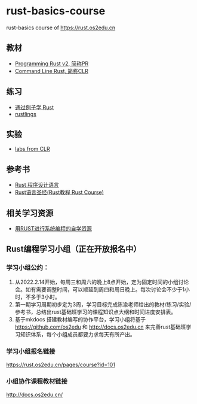 # rust-basics-course
rust-basics course of https://rust.os2edu.cn

## 教材
- [Programming Rust v2, 简称PR](https://www.oreilly.com/library/view/programming-rust-2nd/9781492052586/)
- [Command Line Rust, 简称CLR](https://gitee.com/chyyuu/command-line-rust)

## 练习
- [通过例子学 Rust](https://rust-by-example.budshome.com/)
- [rustlings](https://github.com/rust-lang/rustlings)
 
## 实验
- [labs from CLR](https://github.com/kyclark/command-line-rust)

## 参考书
- [Rust 程序设计语言](https://kaisery.github.io/trpl-zh-cn/)
- [Rust语言圣经(Rust教程 Rust Course)](https://course.rs/)
 
## 相关学习资源
- [用RUST进行系统编程的自学资源](https://github.com/rcore-os/rCore/wiki/study-resource-of-system-programming-in-RUST)

## Rust编程学习小组（正在开放报名中）
### 学习小组公约：
1. 从2022.2.14开始，每周三和周六的晚上8点开始，定为固定时间的小组讨论会。如有需要调整时间，可以顺延到周四和周日晚上。每次讨论会不少于1小时，不多于3小时。
2. 第一期学习周期初步定为3周，学习目标完成陈渝老师给出的教材/练习/实验/参考书，总结出rust基础班学习的课程知识点大纲和时间进度安排表。
3. 基于mkdocs 搭建教材编写的协作平台，学习小组将基于 https://github.com/os2edu 和 http://docs.os2edu.cn 来完善rust基础班学习知识体系，每个小组成员都要力求每天有所产出。

### 学习小组报名链接
https://rust.os2edu.cn/pages/course?id=101

### 小组协作课程教材链接
http://docs.os2edu.cn/

